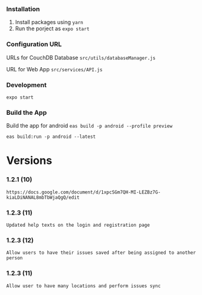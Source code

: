 ### Installation
1. Install packages using `yarn`
1. Run the porject as `expo start`

### Configuration URL

URLs for CouchDB Database
`src/utils/databaseManager.js`

URL for Web App
`src/services/API.js`

### Development 
`expo start`
### Build the App
Build the app for android
`eas build -p android --profile preview `

`eas build:run -p android --latest`


# Versions
### 1.2.1 (10)
`https://docs.google.com/document/d/1xpcSGm7QH-MI-LEZBz7G-kiaLDiNANAL8mbTbWjaQgQ/edit`
### 1.2.3 (11)
`Updated help texts on the login and registration page`
### 1.2.3 (12)
`Allow users to have their issues saved after being assigned to another person`
### 1.2.3 (11)
`Allow user to have many locations and perform issues sync`
